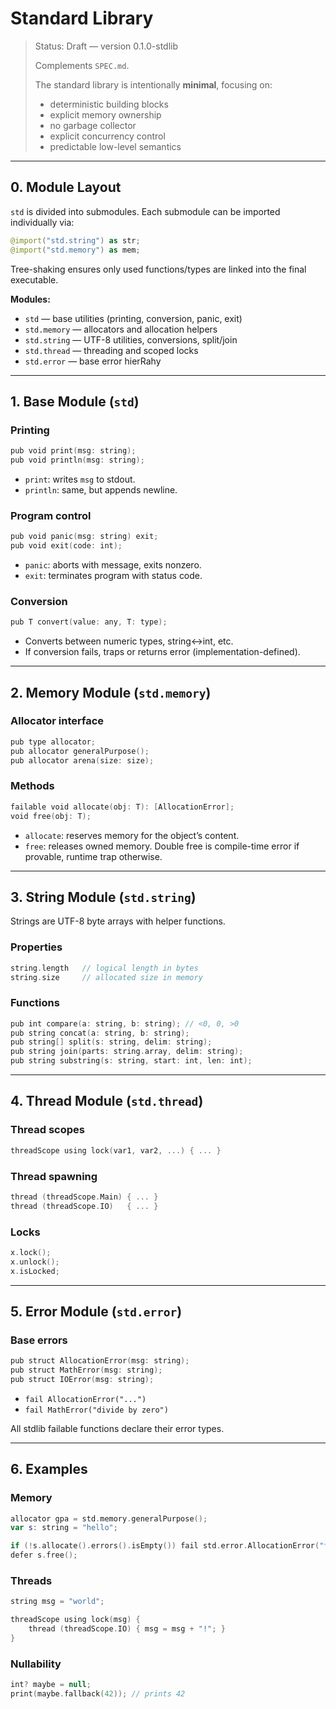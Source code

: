 # Standard Library

> Status: Draft — version 0.1.0-stdlib
> 
> 
> Complements `SPEC.md`.
> 
> The standard library is intentionally **minimal**, focusing on:
> 
> - deterministic building blocks
> - explicit memory ownership
> - no garbage collector
> - explicit concurrency control
> - predictable low-level semantics

---

## 0. Module Layout

`std` is divided into submodules. Each submodule can be imported individually via:

```kotlin
@import("std.string") as str;
@import("std.memory") as mem;

```

Tree-shaking ensures only used functions/types are linked into the final executable.

**Modules:**

- `std` — base utilities (printing, conversion, panic, exit)
- `std.memory` — allocators and allocation helpers
- `std.string` — UTF-8 utilities, conversions, split/join
- `std.thread` — threading and scoped locks
- `std.error` — base error hierRahy

---

## 1. Base Module (`std`)

### Printing

```kotlin
pub void print(msg: string);
pub void println(msg: string);

```

- `print`: writes `msg` to stdout.
- `println`: same, but appends newline.

### Program control

```kotlin
pub void panic(msg: string) exit;
pub void exit(code: int);

```

- `panic`: aborts with message, exits nonzero.
- `exit`: terminates program with status code.

### Conversion

```kotlin
pub T convert(value: any, T: type);

```

- Converts between numeric types, string↔int, etc.
- If conversion fails, traps or returns error (implementation-defined).

---

## 2. Memory Module (`std.memory`)

### Allocator interface

```kotlin
pub type allocator;
pub allocator generalPurpose();
pub allocator arena(size: size);

```

### Methods

```kotlin
failable void allocate(obj: T): [AllocationError];
void free(obj: T);

```

- `allocate`: reserves memory for the object’s content.
- `free`: releases owned memory. Double free is compile-time error if provable, runtime trap otherwise.

---

## 3. String Module (`std.string`)

Strings are UTF-8 byte arrays with helper functions.

### Properties

```kotlin
string.length   // logical length in bytes
string.size     // allocated size in memory

```

### Functions

```kotlin
pub int compare(a: string, b: string); // <0, 0, >0
pub string concat(a: string, b: string);
pub string[] split(s: string, delim: string);
pub string join(parts: string.array, delim: string);
pub string substring(s: string, start: int, len: int);

```

---

## 4. Thread Module (`std.thread`)

### Thread scopes

```kotlin
threadScope using lock(var1, var2, ...) { ... }

```

### Thread spawning

```kotlin
thread (threadScope.Main) { ... }
thread (threadScope.IO)   { ... }

```

### Locks

```kotlin
x.lock();
x.unlock();
x.isLocked;

```

---

## 5. Error Module (`std.error`)

### Base errors

```kotlin
pub struct AllocationError(msg: string);
pub struct MathError(msg: string);
pub struct IOError(msg: string);

```

- `fail AllocationError("...")`
- `fail MathError("divide by zero")`

All stdlib failable functions declare their error types.

---

## 6. Examples

### Memory

```kotlin
allocator gpa = std.memory.generalPurpose();
var s: string = "hello";

if (!s.allocate().errors().isEmpty()) fail std.error.AllocationError("failed");
defer s.free();

```

### Threads

```kotlin
string msg = "world";

threadScope using lock(msg) {
    thread (threadScope.IO) { msg = msg + "!"; }
}

```

### Nullability

```kotlin
int? maybe = null;
print(maybe.fallback(42)); // prints 42

```